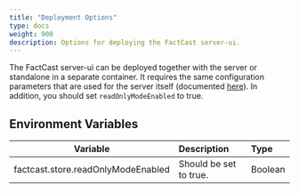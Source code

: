 ```yaml
---
title: "Deployment Options"
type: docs
weight: 900
description: Options for deploying the FactCast server-ui.
---
```


The FactCast server-ui can be deployed together with the server or standalone in a separate container. It requires the
same configuration parameters that are used for the server itself (documented [here](../../Setup/properties.md)).
In addition, you should set `readOnlyModeEnabled` to true.

## Environment Variables

| Variable                           | Description            | Type    |
| ---------------------------------- | :--------------------- | :------ |
| factcast.store.readOnlyModeEnabled | Should be set to true. | Boolean |
